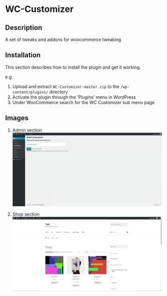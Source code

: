 # WC-Customizer #

## Description ##
A set of tweaks and addons for woocommerce tweaking

## Installation ##

This section describes how to install the plugin and get it working.

e.g.

1. Upload and extract `WC-Customizer-master.zip` to the `/wp-content/plugins/` directory
1. Activate the plugin through the 'Plugins' menu in WordPress
1. Under WooCommerce search for the WC Customizer sub menu page

## Images ##

1. Admin section
![alt text](https://github.com/mmilosheski/WC-Customizer/blob/master/assets/img/screenshot-admin.png?raw=true)

1. Shop section
![alt text](https://github.com/mmilosheski/WC-Customizer/blob/master/assets/img/screenshot-shop.png?raw=true)
